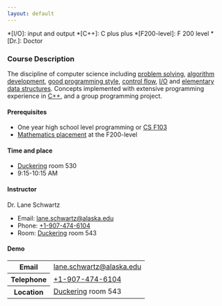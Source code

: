 ```yaml
---
layout: default
---
```


*[I/O]: input and output
*[C++]: C plus plus
*[F200-level]: F 200 level
*[Dr.]: Doctor

### Course Description

The discipline of computer science including [problem solving](https://en.wikipedia.org/wiki/Problem_solving#Computer_science), [algorithm development](https://en.wikipedia.org/wiki/Algorithm#Design), [good programming style](https://en.wikipedia.org/wiki/Programming_style), [control flow](https://en.wikipedia.org/wiki/Control_flow), [I/O](https://en.wikipedia.org/wiki/Input/output#Higher-level_implementation) and [elementary data structures](https://en.wikipedia.org/wiki/Data_structure). Concepts implemented with extensive programming experience in [C++](https://www.stroustrup.com/C++.html), and a group programming project.


#### Prerequisites

* One year high school level programming or [CS F103](https://catalog.uaf.edu/search/?P=CS%20F103)
* [Mathematics placement](https://www.alaska.edu/aleks/) at the F200-level


#### Time and place

* [Duckering](https://uaf.edu/campusmap/for-visitors/buildings/duckering.php) room 530
* 9:15-10:15 AM


#### Instructor

Dr. Lane Schwartz
* Email: [lane.schwartz@alaska.edu](mailto:lane.schwartz@alaska.edu)
* Phone: [+1-907-474-6104](tel:+1-907-474-6104)
* Room: [Duckering](https://uaf.edu/campusmap/for-visitors/buildings/duckering.php) room 543



#### Demo
<table>
  <tbody>
    <tr>
      <th scope="row">Email</th>
      <td><a href="mailto:lane.schwartz@alaska.edu">lane.schwartz@alaska.edu</td>
    </tr>
    <tr>
      <th scope="row">Telephone</th>
      <td><a href="tel:+1-907-474-6104">+1-907-474-6104</a></td>
    </tr>
    <tr>
      <th scope="row">Location</th>
      <td><a href="https://uaf.edu/campusmap/for-visitors/buildings/duckering.php">Duckering</a> room 543</td>
    </tr>
  </tbody>
</table>
